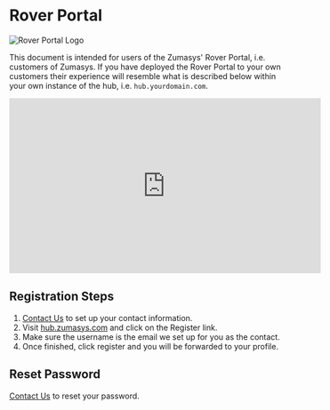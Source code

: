 
# Rover Portal

<PageHeader />

![Rover Portal Logo](/assets/img/rover-portal.png)

This document is intended for users of the Zumasys' Rover Portal, i.e. customers of Zumasys. If you have deployed the Rover Portal to your own customers their experience will resemble what is described below within your own instance of the hub, i.e. `hub.yourdomain.com`.

<iframe width="560" height="315" src="https://www.youtube.com/embed/w8K9x1JDnk4" title="YouTube video player" frameborder="0" allow="accelerometer; autoplay; clipboard-write; encrypted-media; gyroscope; picture-in-picture" allowfullscreen></iframe>

## Registration Steps

1. [Contact Us](mailto:accounting@zumasys.com) to set up your contact information.
2. Visit <a href="https://hub.zumasys.com">hub.zumasys.com</a> and click on the Register link.
3. Make sure the username is the email we set up for you as the contact.
4. Once finished, click register and you will be forwarded to your profile.

## Reset Password

[Contact Us](mailto:accounting@zumasys.com) to reset your password.

<PageFooter />

